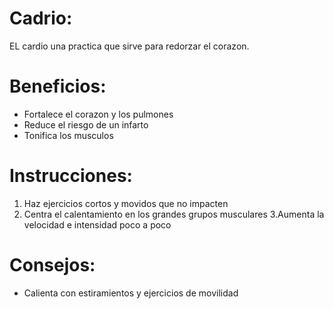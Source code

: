 # Cadrio:

EL cardio una practica que sirve para redorzar el corazon.

# Beneficios:

- Fortalece el corazon y los pulmones
- Reduce el riesgo de un infarto
- Tonifica los musculos

# Instrucciones:

1. Haz ejercicios cortos y movidos que no impacten
2. Centra el calentamiento en los grandes grupos musculares
3.Aumenta la velocidad e intensidad poco a poco

# Consejos:

- Calienta con estiramientos y ejercicios de movilidad
